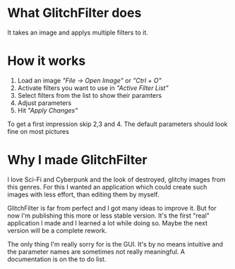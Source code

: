 # What GlitchFilter does
It takes an image and applys multiple filters to it.

# How it works
1. Load an image *"File -> Open Image"* or *"Ctrl + O"*
2. Activate filters you want to use in *"Active Filter List"*
3. Select filters from the list to show their paramters
4. Adjust parameters
5. Hit *"Apply Changes"*

To get a first impression skip 2,3 and 4. The default parameters should look fine on most pictures

# Why I made GlitchFilter
I love Sci-Fi and Cyberpunk and the look of destroyed, glitchy images from this genres. For this I wanted an application which could create such images with less effort, than editing them by myself.

GlitchFilter is far from perfect and I got many ideas to improve it. But for now I'm publishing this more or less stable version.
It's the first "real" application I made and I learned a lot while doing so. Maybe the next version will be a complete rework.

The only thing I'm really sorry for is the GUI. It's by no means intuitive and the parameter names are sometimes not really meaningful. A documentation is on the to do list.

